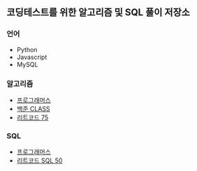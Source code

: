 ## 코딩테스트를 위한 알고리즘 및 SQL 풀이 저장소

### 언어

-   Python
-   Javascript
-   MySQL

### 알고리즘

-   [프로그래머스](https://school.programmers.co.kr/learn/challenges?order=recent&page=1&languages=python3%2Cjavascript&levels=2%2C3)
-   [백준 CLASS](https://solved.ac/class)
-   [리트코드 75](https://leetcode.com/studyplan/leetcode-75/)

### SQL

-   [프로그래머스](https://school.programmers.co.kr/learn/challenges?order=acceptance_asc&page=1&languages=mysql)
-   [리트코드 SQL 50](https://leetcode.com/studyplan/leetcode-75/)
